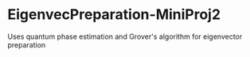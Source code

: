 # EigenvecPreparation-MiniProj2
Uses quantum phase estimation and Grover's algorithm for eigenvector preparation
